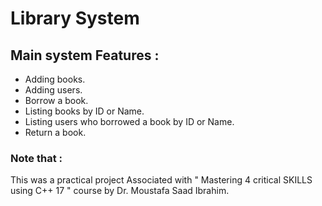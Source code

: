 # Library System


  ## Main system Features :

  * Adding books.
  * Adding users.
  * Borrow a book.
  * Listing books by ID or Name.
  * Listing users who borrowed a book by ID or Name.
  * Return a book.





### Note that :
  This was a practical project Associated with " Mastering 4 critical SKILLS using C++ 17 " course by Dr. Moustafa Saad Ibrahim.

